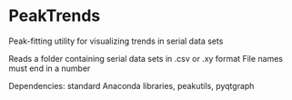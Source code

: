 # PeakTrends
Peak-fitting utility for visualizing trends in serial data sets

Reads a folder containing serial data sets in .csv or .xy format
File names must end in a number

Dependencies: standard Anaconda libraries, peakutils, pyqtgraph
